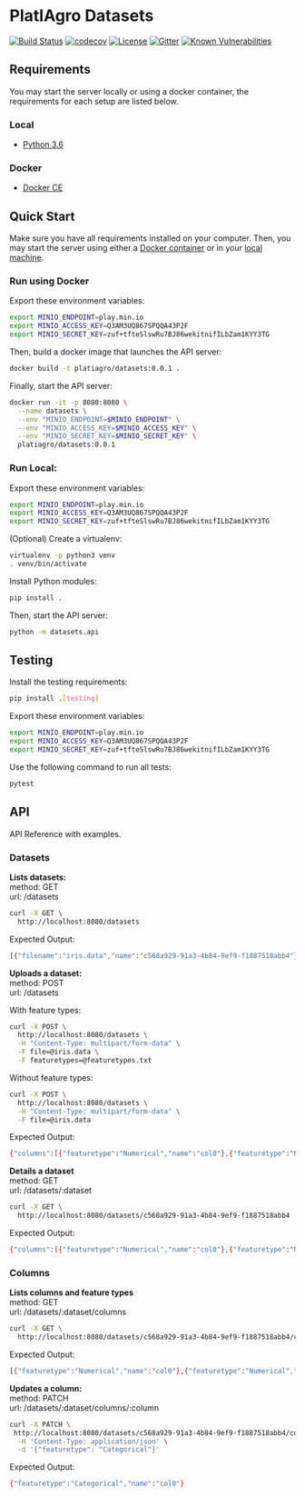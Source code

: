 # PlatIAgro Datasets

[![Build Status](https://travis-ci.org/platiagro/datasets.svg)](https://travis-ci.org/platiagro/datasets)
[![codecov](https://codecov.io/gh/platiagro/datasets/graph/badge.svg)](https://codecov.io/gh/platiagro/datasets)
[![License](https://img.shields.io/badge/License-Apache%202.0-blue.svg)](https://opensource.org/licenses/Apache-2.0)
[![Gitter](https://badges.gitter.im/platiagro/community.svg)](https://gitter.im/platiagro/community?utm_source=badge&utm_medium=badge&utm_campaign=pr-badge)
[![Known Vulnerabilities](https://snyk.io/test/github/platiagro/datasets/master/badge.svg?targetFile=setup.py)](https://snyk.io/test/github/platiagro/datasets/master/?targetFile=setup.py)

## Requirements

You may start the server locally or using a docker container, the requirements for each setup are listed below.

### Local

- [Python 3.6](https://www.python.org/downloads/)

### Docker

- [Docker CE](https://www.docker.com/get-docker)

## Quick Start

Make sure you have all requirements installed on your computer. Then, you may start the server using either a [Docker container](#run-using-docker) or in your [local machine](#run-local).

### Run using Docker

Export these environment variables:

```bash
export MINIO_ENDPOINT=play.min.io
export MINIO_ACCESS_KEY=Q3AM3UQ867SPQQA43P2F
export MINIO_SECRET_KEY=zuf+tfteSlswRu7BJ86wekitnifILbZam1KYY3TG
```

Then, build a docker image that launches the API server:

```bash
docker build -t platiagro/datasets:0.0.1 .
```

Finally, start the API server:

```bash
docker run -it -p 8080:8080 \
  --name datasets \
  --env "MINIO_ENDPOINT=$MINIO_ENDPOINT" \
  --env "MINIO_ACCESS_KEY=$MINIO_ACCESS_KEY" \
  --env "MINIO_SECRET_KEY=$MINIO_SECRET_KEY" \
  platiagro/datasets:0.0.1
```

### Run Local:

Export these environment variables:

```bash
export MINIO_ENDPOINT=play.min.io
export MINIO_ACCESS_KEY=Q3AM3UQ867SPQQA43P2F
export MINIO_SECRET_KEY=zuf+tfteSlswRu7BJ86wekitnifILbZam1KYY3TG
```

(Optional) Create a virtualenv:

```bash
virtualenv -p python3 venv
. venv/bin/activate
```

Install Python modules:

```bash
pip install .
```

Then, start the API server:

```bash
python -m datasets.api
```

## Testing

Install the testing requirements:

```bash
pip install .[testing]
```

Export these environment variables:

```bash
export MINIO_ENDPOINT=play.min.io
export MINIO_ACCESS_KEY=Q3AM3UQ867SPQQA43P2F
export MINIO_SECRET_KEY=zuf+tfteSlswRu7BJ86wekitnifILbZam1KYY3TG
```

Use the following command to run all tests:

```bash
pytest
```

## API

API Reference with examples.

### Datasets

**Lists datasets:** <br>
method: GET <br>
url: /datasets

```bash
curl -X GET \
  http://localhost:8080/datasets
```

Expected Output:

```bash
[{"filename":"iris.data","name":"c568a929-91a3-4b84-9ef9-f1887518abb4"}]
```

**Uploads a dataset:** <br>
method: POST <br>
url: /datasets

With feature types:

```bash
curl -X POST \
  http://localhost:8080/datasets \
  -H "Content-Type: multipart/form-data" \
  -F file=@iris.data \
  -F featuretypes=@featuretypes.txt
```

Without feature types:

```bash
curl -X POST \
  http://localhost:8080/datasets \
  -H "Content-Type: multipart/form-data" \
  -F file=@iris.data
```

Expected Output:

```bash
{"columns":[{"featuretype":"Numerical","name":"col0"},{"featuretype":"Numerical","name":"col1"},{"featuretype":"Numerical","name":"col2"},{"featuretype":"Numerical","name":"col3"},{"featuretype":"Categorical","name":"col4"}],"filename":"iris.data","name":"c568a929-91a3-4b84-9ef9-f1887518abb4","url":"http://play.min.io/anonymous/datasets/c568a929-91a3-4b84-9ef9-f1887518abb4?X-Amz-Algorithm=AWS4-HMAC-SHA256&X-Amz-Credential=Q3AM3UQ867SPQQA43P2F%2F20200131%2Fus-east-1%2Fs3%2Faws4_request&X-Amz-Date=20200131T145838Z&X-Amz-Expires=604800&X-Amz-SignedHeaders=host&X-Amz-Signature=07627aa6d4369cb00edfca5c65d87d0e263622944a7728889b131979263b8cc6"}
```

**Details a dataset** <br>
method: GET <br>
url: /datasets/:dataset

```bash
curl -X GET \
  http://localhost:8080/datasets/c568a929-91a3-4b84-9ef9-f1887518abb4
```

Expected Output:

```bash
{"columns":[{"featuretype":"Numerical","name":"col0"},{"featuretype":"Numerical","name":"col1"},{"featuretype":"Numerical","name":"col2"},{"featuretype":"Numerical","name":"col3"},{"featuretype":"Categorical","name":"col4"}],"filename":"iris.data","name":"c568a929-91a3-4b84-9ef9-f1887518abb4","url":"http://play.min.io/anonymous/datasets/c568a929-91a3-4b84-9ef9-f1887518abb4?X-Amz-Algorithm=AWS4-HMAC-SHA256&X-Amz-Credential=Q3AM3UQ867SPQQA43P2F%2F20200131%2Fus-east-1%2Fs3%2Faws4_request&X-Amz-Date=20200131T145838Z&X-Amz-Expires=604800&X-Amz-SignedHeaders=host&X-Amz-Signature=07627aa6d4369cb00edfca5c65d87d0e263622944a7728889b131979263b8cc6"}
```

### Columns

**Lists columns and feature types** <br>
method: GET <br>
url: /datasets/:dataset/columns

```bash
curl -X GET \
  http://localhost:8080/datasets/c568a929-91a3-4b84-9ef9-f1887518abb4/columns
```

Expected Output:

```bash
[{"featuretype":"Numerical","name":"col0"},{"featuretype":"Numerical","name":"col1"},{"featuretype":"Numerical","name":"col2"},{"featuretype":"Numerical","name":"col3"},{"featuretype":"Categorical","name":"col4"}]
```

**Updates a column:** <br>
method: PATCH <br>
url: /datasets/:dataset/columns/:column

```bash
curl -X PATCH \
 http://localhost:8080/datasets/c568a929-91a3-4b84-9ef9-f1887518abb4/columns/col0 \
  -H 'Content-Type: application/json' \
  -d '{"featuretype": "Categorical"}'
```

Expected Output:

```bash
{"featuretype":"Categorical","name":"col0"}
```